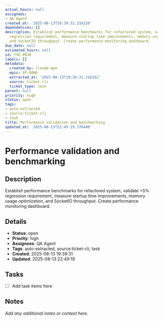 ```yaml
---
actual_hours: null
assignees:
- QA Agent
created_at: '2025-08-13T19:39:31.216158'
dependencies: []
description: Establish performance benchmarks for refactored system, validate <5%
  regression requirement, measure startup time improvements, memory usage optimization,
  and SocketIO throughput. Create performance monitoring dashboard.
due_date: null
estimated_hours: null
id: TSK-0030
labels: []
metadata:
  created_by: claude-mpm
  epic: EP-0006
  extracted_at: '2025-08-13T19:39:31.216152'
  source: ticket-cli
  ticket_type: task
parent: null
priority: high
status: open
tags:
- auto-extracted
- source:ticket-cli
- task
title: Performance validation and benchmarking
updated_at: '2025-08-13T22:49:19.376440'
---
```


# Performance validation and benchmarking

## Description
Establish performance benchmarks for refactored system, validate <5% regression requirement, measure startup time improvements, memory usage optimization, and SocketIO throughput. Create performance monitoring dashboard.

## Details
- **Status**: open
- **Priority**: high
- **Assignees**: QA Agent
- **Tags**: auto-extracted, source:ticket-cli, task
- **Created**: 2025-08-13 19:39:31
- **Updated**: 2025-08-13 22:49:19

## Tasks
- [ ] Add task items here

## Notes
_Add any additional notes or context here._

